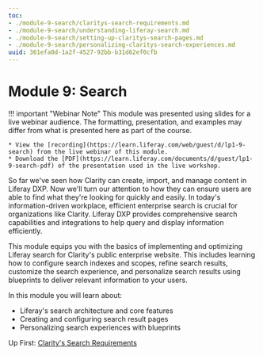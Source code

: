 ```yaml
---
toc:
- ./module-9-search/claritys-search-requirements.md
- ./module-9-search/understanding-liferay-search.md
- ./module-9-search/setting-up-claritys-search-pages.md
- ./module-9-search/personalizing-claritys-search-experiences.md
uuid: 361efa0d-1a2f-4527-92bb-b31d62ef0cfb
---
```

# Module 9: Search

!!! important "Webinar Note"
    This module was presented using slides for a live webinar audience. The formatting, presentation, and examples may differ from what is presented here as part of the course.

    * View the [recording](https://learn.liferay.com/web/guest/d/lp1-9-search) from the live webinar of this module.
    * Download the [PDF](https://learn.liferay.com/documents/d/guest/lp1-9-search-pdf) of the presentation used in the live workshop.

So far we've seen how Clarity can create, import, and manage content in Liferay DXP. Now we'll turn our attention to how they can ensure users are able to find what they're looking for quickly and easily. In today's information-driven workplace, efficient enterprise search is crucial for organizations like Clarity. Liferay DXP provides comprehensive search capabilities and integrations to help query and display information efficiently.

This module equips you with the basics of implementing and optimizing Liferay search for Clarity's public enterprise website. This includes learning how to configure search indexes and scopes, refine search results, customize the search experience, and personalize search results using blueprints to deliver relevant information to your users.

In this module you will learn about:

* Liferay's search architecture and core features
* Creating and configuring search result pages
* Personalizing search experiences with blueprints

Up First: [Clarity's Search Requirements](./module-9-search/claritys-search-requirements.md)